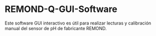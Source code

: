 # REMOND-Q-GUI-Software
Este software GUI interactivo es útil para realizar lecturas y calibración manual del sensor de pH de fabricante REMOND.
